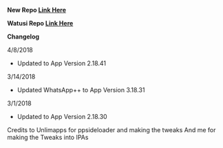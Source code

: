**New Repo [Link Here](https://github.com/JMccormick264/WhatsAppPP)**

**Watusi Repo [Link Here](https://github.com/FouadRaheb/Watusi-for-WhatsApp)**

**Changelog**

4/8/2018

 - Updated to App Version 2.18.41

3/14/2018

 - Updated WhatsApp++ to App Version 3.18.31

3/1/2018

 - Updated to App Version 2.18.30


 Credits to Unlimapps for ppsideloader and making the tweaks
 And me for making the Tweaks into IPAs
